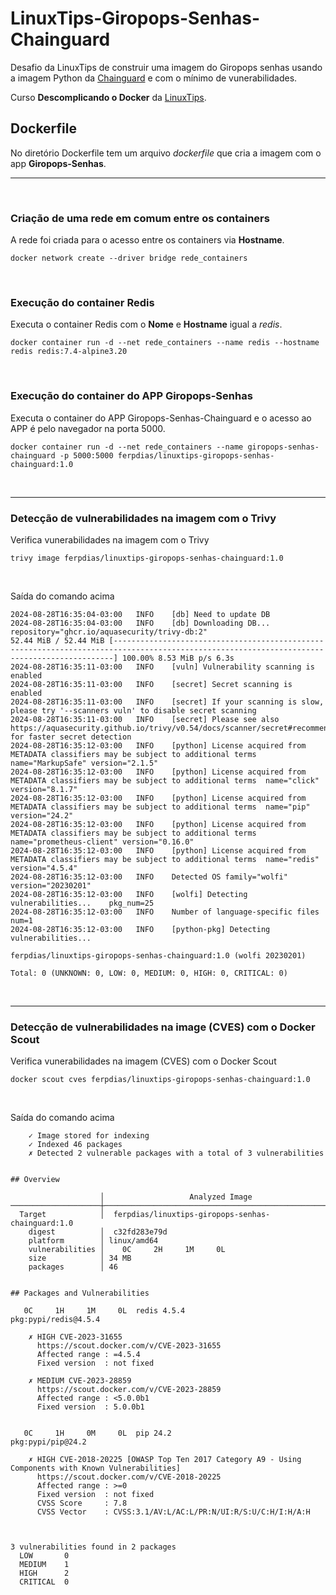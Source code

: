 # LinuxTips-Giropops-Senhas-Chainguard
Desafio da LinuxTips de construir uma imagem do Giropops senhas usando a imagem Python da [Chainguard](https://images.chainguard.dev/directory/image/python/overview) e com o mínimo de vunerabilidades.


Curso **Descomplicando o Docker** da [LinuxTips](https://www.linuxtips.io/course/descomplicando-docker).


## Dockerfile

No diretório Dockerfile tem um arquivo *dockerfile* que cria a imagem com o app **Giropops-Senhas**.

---

<br> 

### Criação de uma rede em comum entre os containers 

A rede foi criada para o acesso entre os containers via **Hostname**.
```shell
docker network create --driver bridge rede_containers
```
<br>

### Execução do container Redis

Executa o container Redis com o **Nome** e **Hostname** igual a *redis*. 
```shell
docker container run -d --net rede_containers --name redis --hostname redis redis:7.4-alpine3.20
```

<br>

### Execução do container do APP Giropops-Senhas

Executa o container do APP Giropops-Senhas-Chainguard e o acesso ao APP é pelo navegador na porta 5000.
```shell
docker container run -d --net rede_containers --name giropops-senhas-chainguard -p 5000:5000 ferpdias/linuxtips-giropops-senhas-chainguard:1.0
```

<br>

--- 

### Detecção de vulnerabilidades na imagem com o Trivy

Verifica vunerabilidades na imagem com o Trivy
```shell
trivy image ferpdias/linuxtips-giropops-senhas-chainguard:1.0
```

<br>

Saída do comando acima 
```shell
2024-08-28T16:35:04-03:00	INFO	[db] Need to update DB
2024-08-28T16:35:04-03:00	INFO	[db] Downloading DB...	repository="ghcr.io/aquasecurity/trivy-db:2"
52.44 MiB / 52.44 MiB [--------------------------------------------------------------------------------------------------------------------------------------------] 100.00% 8.53 MiB p/s 6.3s
2024-08-28T16:35:11-03:00	INFO	[vuln] Vulnerability scanning is enabled
2024-08-28T16:35:11-03:00	INFO	[secret] Secret scanning is enabled
2024-08-28T16:35:11-03:00	INFO	[secret] If your scanning is slow, please try '--scanners vuln' to disable secret scanning
2024-08-28T16:35:11-03:00	INFO	[secret] Please see also https://aquasecurity.github.io/trivy/v0.54/docs/scanner/secret#recommendation for faster secret detection
2024-08-28T16:35:12-03:00	INFO	[python] License acquired from METADATA classifiers may be subject to additional terms	name="MarkupSafe" version="2.1.5"
2024-08-28T16:35:12-03:00	INFO	[python] License acquired from METADATA classifiers may be subject to additional terms	name="click" version="8.1.7"
2024-08-28T16:35:12-03:00	INFO	[python] License acquired from METADATA classifiers may be subject to additional terms	name="pip" version="24.2"
2024-08-28T16:35:12-03:00	INFO	[python] License acquired from METADATA classifiers may be subject to additional terms	name="prometheus-client" version="0.16.0"
2024-08-28T16:35:12-03:00	INFO	[python] License acquired from METADATA classifiers may be subject to additional terms	name="redis" version="4.5.4"
2024-08-28T16:35:12-03:00	INFO	Detected OS	family="wolfi" version="20230201"
2024-08-28T16:35:12-03:00	INFO	[wolfi] Detecting vulnerabilities...	pkg_num=25
2024-08-28T16:35:12-03:00	INFO	Number of language-specific files	num=1
2024-08-28T16:35:12-03:00	INFO	[python-pkg] Detecting vulnerabilities...

ferpdias/linuxtips-giropops-senhas-chainguard:1.0 (wolfi 20230201)

Total: 0 (UNKNOWN: 0, LOW: 0, MEDIUM: 0, HIGH: 0, CRITICAL: 0)
```

<br>

---

### Detecção de vulnerabilidades na image (CVES) com o Docker Scout

Verifica vunerabilidades na imagem (CVES) com o Docker Scout
```shell
docker scout cves ferpdias/linuxtips-giropops-senhas-chainguard:1.0
```

<br>

Saída do comando acima 
```
    ✓ Image stored for indexing
    ✓ Indexed 46 packages
    ✗ Detected 2 vulnerable packages with a total of 3 vulnerabilities


## Overview

                    │                   Analyzed Image                     
────────────────────┼──────────────────────────────────────────────────────
  Target            │  ferpdias/linuxtips-giropops-senhas-chainguard:1.0   
    digest          │  c32fd283e79d                                        
    platform        │ linux/amd64                                          
    vulnerabilities │    0C     2H     1M     0L                           
    size            │ 34 MB                                                
    packages        │ 46                                                   


## Packages and Vulnerabilities

   0C     1H     1M     0L  redis 4.5.4
pkg:pypi/redis@4.5.4

    ✗ HIGH CVE-2023-31655
      https://scout.docker.com/v/CVE-2023-31655
      Affected range : =4.5.4     
      Fixed version  : not fixed  
    
    ✗ MEDIUM CVE-2023-28859
      https://scout.docker.com/v/CVE-2023-28859
      Affected range : <5.0.0b1  
      Fixed version  : 5.0.0b1   
    

   0C     1H     0M     0L  pip 24.2
pkg:pypi/pip@24.2

    ✗ HIGH CVE-2018-20225 [OWASP Top Ten 2017 Category A9 - Using Components with Known Vulnerabilities]
      https://scout.docker.com/v/CVE-2018-20225
      Affected range : >=0                                           
      Fixed version  : not fixed                                     
      CVSS Score     : 7.8                                           
      CVSS Vector    : CVSS:3.1/AV:L/AC:L/PR:N/UI:R/S:U/C:H/I:H/A:H  
    


3 vulnerabilities found in 2 packages
  LOW       0  
  MEDIUM    1  
  HIGH      2  
  CRITICAL  0  
```




